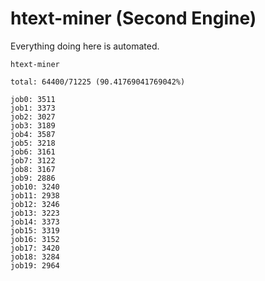 # htext-miner (Second Engine)

Everything doing here is automated.

```
htext-miner

total: 64400/71225 (90.41769041769042%)

job0: 3511
job1: 3373
job2: 3027
job3: 3189
job4: 3587
job5: 3218
job6: 3161
job7: 3122
job8: 3167
job9: 2886
job10: 3240
job11: 2938
job12: 3246
job13: 3223
job14: 3373
job15: 3319
job16: 3152
job17: 3420
job18: 3284
job19: 2964
```